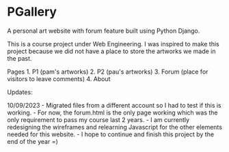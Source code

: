 # PGallery
A personal art website with forum feature built using Python Django. 

This is a course project under Web Engineering. I was inspired to make this project because we did not have a place to store the artworks we made in the past.

Pages
    1. P1 (pam's artworks)
    2. P2 (pau's artworks)
    3. Forum (place for visitors to leave comments)
    4. About


Updates:

10/09/2023
    - Migrated files from a different account so I had to test if this is working.
    - For now, the forum.html is the only page working which was the only requirement to pass my course last 2 years.
    - I am currently redesigning the wireframes and relearning Javascript for the other elements needed for this website.
    - I hope to continue and finish this project by the end of the year =)